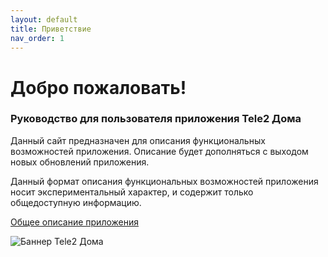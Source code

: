 ```yaml
---
layout: default
title: Приветствие
nav_order: 1
---
```


# Добро пожаловать!

### Руководство для пользователя приложения  **Tele2 Дома**

Данный сайт предназначен для описания функциональных возможностей приложения. Описание будет дополняться с выходом новых обновлений приложения.

Данный формат описания функциональных возможностей приложения носит экспериментальный характер, и содержит только общедоступную информацию.

[Общее описание приложения](/description.md)

![Баннер Tele2 Дома](/t2d-user-manual/docs/assets/images/Banner.png)